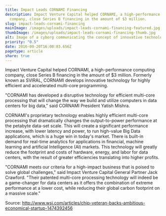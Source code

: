 ```yaml
---
title: Impact Leads CORNAMI Financing
description: Impact Venture Capital helped CORNAMI, a high-performance computing
  company, close Series B financing in the amount of $3 million.
slug: impact-leads-cornami-financing
mainImage: /images/uploads/impact-leads-cornami-financing-featured.jpg
thumbImage: /images/uploads/impact-leads-cornami-financing-thumb.jpg
alt: Image of a cyborg communicating the concept of innovative technology.
priority: "0.5"
date: 2016-09-20T16:00:03.656Z
pagetype: article
share: true
---
```

Impact Venture Capital helped CORNAMI, a high-performance computing company, close Series B financing in the amount of $3 million. Formerly known as SVIRAL, CORNAMI develops innovative technology for highly efficient and accelerated multi-core programming.

"CORNAMI has developed a disruptive technology for efficient multi-core processing that will change the way we build and utilize computers in data centers for big data," said CORNAMI President Yatish Mishra.

CORNAMI's proprietary technology enables highly efficient multi-core processing that dramatically changes the output-to-power performance at the petabyte data-set scale. This will create a significant performance increase, with lower latency and power, to run high-value Big Data applications, which is a huge win in today's market. There is built-in demand for real-time analytics for applications in financial, machine learning and artificial Intelligence (AI) markets. This technology will greatly reduce the footprint and costs of hardware, energy, and labor for data centers, with the result of greater efficiencies translating into higher profits.

"CORNAMI meets our criteria for a high-impact business that is poised to solve global challenges," said Impact Venture Capital General Partner Jack Crawford. "Their patented multi-core processing technology will indeed be a game-changer for data centers as it offers the combination of extreme performance at a lower cost, while reducing their global carbon footprint on a massive scale."

Source: <http://www.wsj.com/articles/chip-veteran-backs-ambitious-economical-startup-1474392456>